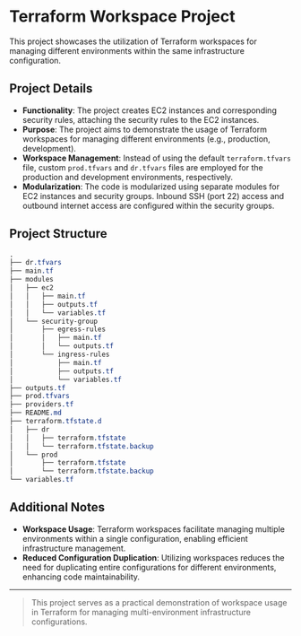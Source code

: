 # Terraform Workspace Project

This project showcases the utilization of Terraform workspaces for managing different environments within the same infrastructure configuration.

## Project Details

- **Functionality**: The project creates EC2 instances and corresponding security rules, attaching the security rules to the EC2 instances.
- **Purpose**: The project aims to demonstrate the usage of Terraform workspaces for managing different environments (e.g., production, development).
- **Workspace Management**: Instead of using the default `terraform.tfvars` file, custom `prod.tfvars` and `dr.tfvars` files are employed for the production and development environments, respectively.
- **Modularization**: The code is modularized using separate modules for EC2 instances and security groups. Inbound SSH (port 22) access and outbound internet access are configured within the security groups.


## Project Structure
```css
.
├── dr.tfvars
├── main.tf
├── modules
│   ├── ec2
│   │   ├── main.tf
│   │   ├── outputs.tf
│   │   └── variables.tf
│   └── security-group
│       ├── egress-rules
│       │   ├── main.tf
│       │   └── outputs.tf
│       └── ingress-rules
│           ├── main.tf
│           ├── outputs.tf
│           └── variables.tf
├── outputs.tf
├── prod.tfvars
├── providers.tf
├── README.md
├── terraform.tfstate.d
│   ├── dr
│   │   ├── terraform.tfstate
│   │   └── terraform.tfstate.backup
│   └── prod
│       ├── terraform.tfstate
│       └── terraform.tfstate.backup
└── variables.tf

```

## Additional Notes

- **Workspace Usage**: Terraform workspaces facilitate managing multiple environments within a single configuration, enabling efficient infrastructure management.
- **Reduced Configuration Duplication**: Utilizing workspaces reduces the need for duplicating entire configurations for different environments, enhancing code maintainability.

---
> This project serves as a practical demonstration of workspace usage in Terraform for managing multi-environment infrastructure configurations.
